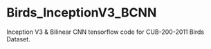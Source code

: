 # Birds_InceptionV3_BCNN
Inception V3 &amp; Bilinear CNN tensorflow code for CUB-200-2011 Birds Dataset.
